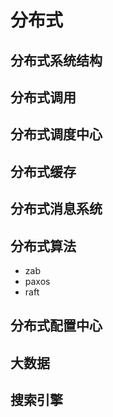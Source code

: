 # 分布式
## 分布式系统结构

## 分布式调用

## 分布式调度中心

## 分布式缓存

## 分布式消息系统

## 分布式算法
  - zab
  - paxos
  - raft

## 分布式配置中心

## 大数据

## 搜索引擎
